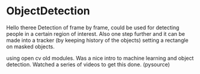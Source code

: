 # ObjectDetection
Hello theree
Detection of frame by frame, could be used for detecting people in
a certain region of interest. Also one step further and it can be
made into a tracker (by keeping history of the objects) setting a
rectangle on masked objects.

using open cv old modules.
Was a nice intro to machine learning and object detection. Watched a series of videos to get this done.
(pysource)
